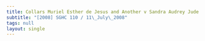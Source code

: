 ```yaml
---
title: Collars Muriel Esther de Jesus and Another v Sandra Audrey Jude Collars
subtitle: "[2008] SGHC 110 / 11\_July\_2008"
tags: null
layout: single
---
```


